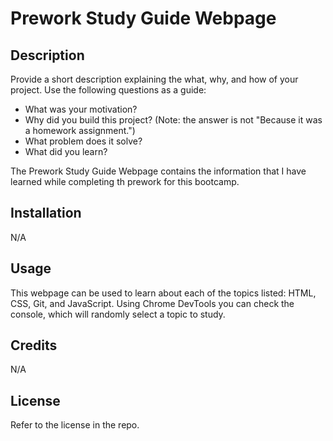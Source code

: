 # Prework Study Guide Webpage

## Description

Provide a short description explaining the what, why, and how of your project. Use the following questions as a guide:

- What was your motivation?
- Why did you build this project? (Note: the answer is not "Because it was a homework assignment.")
- What problem does it solve?
- What did you learn?

The Prework Study Guide Webpage contains the information that I have learned while completing th prework for this bootcamp.

## Installation

N/A

## Usage

This webpage can be used to learn about each of the topics listed: HTML, CSS, Git, and JavaScript. Using Chrome DevTools you can check the console, which will randomly select a topic to study.

## Credits

N/A

## License

Refer to the license in the repo.